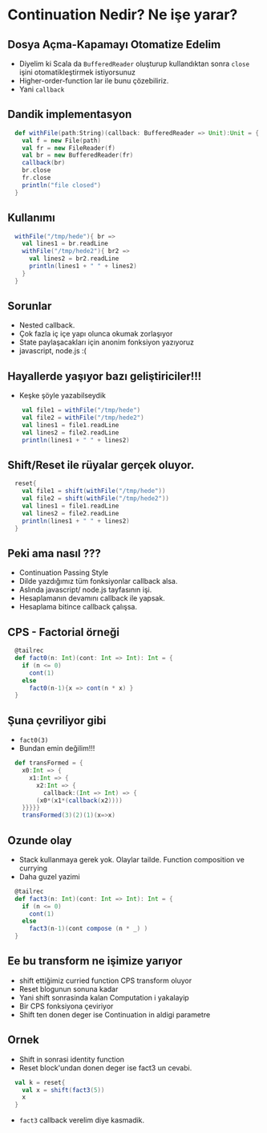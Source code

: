 # Continuation Nedir? Ne işe yarar?

##  Dosya Açma-Kapamayı Otomatize Edelim

* Diyelim ki Scala da `BufferedReader` oluşturup kullandıktan sonra `close` işini otomatikleştirmek istiyorsunuz
* Higher-order-function lar ile bunu çözebiliriz. 
* Yani `callback`

## Dandik implementasyon

```scala
  def withFile(path:String)(callback: BufferedReader => Unit):Unit = {
    val f = new File(path)
    val fr = new FileReader(f)
    val br = new BufferedReader(fr)
    callback(br)
    br.close
    fr.close
    println("file closed")
  }
```

## Kullanımı
```scala  
  withFile("/tmp/hede"){ br =>
    val lines1 = br.readLine
    withFile("/tmp/hede2"){ br2 =>
      val lines2 = br2.readLine
      println(lines1 + " " + lines2) 			   
    }			
  }
```

## Sorunlar
* Nested callback.
* Çok fazla iç içe yapı olunca okumak zorlaşıyor
* State paylaşacakları için anonim fonksiyon yazıyoruz
* javascript, node.js :(

## Hayallerde yaşıyor bazı geliştiriciler!!!
* Keşke şöyle yazabilseydik

```scala
    val file1 = withFile("/tmp/hede")
    val file2 = withFile("/tmp/hede2")
    val lines1 = file1.readLine
    val lines2 = file2.readLine
    println(lines1 + " " + lines2)
```


## Shift/Reset ile rüyalar gerçek oluyor.

```scala
  reset{
    val file1 = shift(withFile("/tmp/hede"))
    val file2 = shift(withFile("/tmp/hede2"))
    val lines1 = file1.readLine
    val lines2 = file2.readLine
    println(lines1 + " " + lines2)
  }
```

## Peki ama nasıl ???

* Continuation Passing Style
* Dilde yazdığımız tüm fonksiyonlar callback alsa.
* Aslında javascript/ node.js tayfasının işi.
* Hesaplamanın devamını callback ile yapsak.
* Hesaplama bitince callback çalışsa.

## CPS - Factorial örneği
```scala
  @tailrec
  def fact0(n: Int)(cont: Int => Int): Int = {
    if (n <= 0)
      cont(1)
    else
      fact0(n-1){x => cont(n * x) }
  }
```

## Şuna çevriliyor gibi
* `fact0(3)`
* Bundan emin değilim!!!

```scala
  def transFormed = { 
    x0:Int => {
      x1:Int => {
        x2:Int => {
          callback:(Int => Int) => {
	    (x0*(x1*(callback(x2))))
	}}}}}
	transFormed(3)(2)(1)(x=>x)	
```

## Ozunde olay
* Stack kullanmaya gerek yok. Olaylar tailde. Function composition ve currying
* Daha guzel yazimi

```scala
  @tailrec
  def fact3(n: Int)(cont: Int => Int): Int = {
    if (n <= 0)
      cont(1)
    else
      fact3(n-1)(cont compose (n * _) )
  }
```

## Ee bu transform ne işimize yarıyor

* shift ettiğimiz curried function CPS transform oluyor
* Reset blogunun sonuna kadar
* Yani shift sonrasinda kalan Computation i yakalayip
* Bir CPS fonksiyona çeviriyor
* Shift ten donen deger ise Continuation in aldigi parametre

## Ornek
* Shift in sonrasi identity function
* Reset block'undan donen deger ise fact3 un cevabi.

```scala
  val k = reset{
    val x = shift(fact3(5))
    x 
  }
```
* `fact3` callback verelim diye kasmadik.





